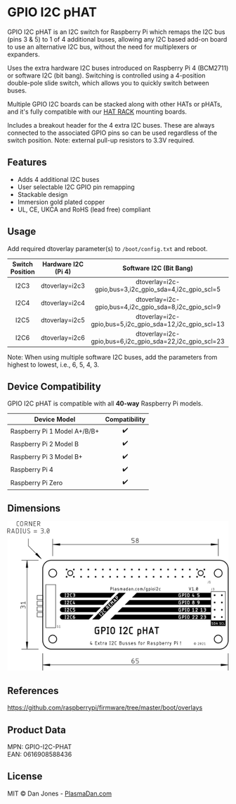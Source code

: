 # GPIO I2C pHAT

GPIO I2C pHAT is an I2C switch for Raspberry Pi which remaps the I2C bus (pins 3 & 5) to 1 of 4 additional buses, allowing any I2C based add-on board to use an alternative I2C bus, without the need for multiplexers or expanders.

Uses the extra hardware I2C buses introduced on Raspberry Pi 4 (BCM2711) or software I2C (bit bang). Switching is controlled using a 4-position double-pole slide switch, which allows you to quickly switch between buses.

Multiple GPIO I2C boards can be stacked along with other HATs or pHATs, and it's fully compatible with our [HAT RACK](https://github.com/plasmadancom/HAT-RACK) mounting boards.

Includes a breakout header for the 4 extra I2C buses. These are always connected to the associated GPIO pins so can be used regardless of the switch position. Note: external pull-up resistors to 3.3V required.


## Features

* Adds 4 additional I2C buses
* User selectable I2C GPIO pin remapping
* Stackable design
* Immersion gold plated copper
* UL, CE, UKCA and RoHS (lead free) compliant


## Usage

Add required dtoverlay parameter(s) to ```/boot/config.txt``` and reboot.

| Switch Position | Hardware I2C (Pi 4) | Software I2C (Bit Bang) | GPIO |
| :---: | :---: | :---: | :---: |
| I2C3 | dtoverlay=i2c3 | dtoverlay=i2c-gpio,bus=3,i2c_gpio_sda=4,i2c_gpio_scl=5 | 4 5 |
| I2C4 | dtoverlay=i2c4 | dtoverlay=i2c-gpio,bus=4,i2c_gpio_sda=8,i2c_gpio_scl=9 | 8 9 |
| I2C5 | dtoverlay=i2c5 | dtoverlay=i2c-gpio,bus=5,i2c_gpio_sda=12,i2c_gpio_scl=13 | 12 13 |
| I2C6 | dtoverlay=i2c6 | dtoverlay=i2c-gpio,bus=6,i2c_gpio_sda=22,i2c_gpio_scl=23 | 22 23 |

Note: When using multiple software I2C buses, add the parameters from highest to lowest, i.e., 6, 5, 4, 3.

## Device Compatibility

GPIO I2C pHAT is compatible with all **40-way** Raspberry Pi models.

| Device Model | Compatibility |
| --- | :---: |
| Raspberry Pi 1 Model A+/B/B+ | &#x2714;&#xFE0F; |
| Raspberry Pi 2 Model B | &#x2714;&#xFE0F; |
| Raspberry Pi 3 Model B+ | &#x2714;&#xFE0F; |
| Raspberry Pi 4 | &#x2714;&#xFE0F; |
| Raspberry Pi Zero | &#x2714;&#xFE0F; |

## Dimensions

<p align="center">
    <a href="https://raw.githubusercontent.com/plasmadancom/GPIO-I2C-pHAT/main/img/gpio-i2c-phat-v1.0-dimensions.svg">
        <img alt="Mechanical Drawing" src="/img/gpio-i2c-phat-v1.0-dimensions.svg" width="600">
    </a>
</p>

## References

https://github.com/raspberrypi/firmware/tree/master/boot/overlays

## Product Data

MPN: GPIO-I2C-PHAT  
EAN: 0616908588436

## License

MIT © Dan Jones - [PlasmaDan.com](https://plasmadan.com)
